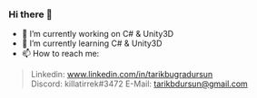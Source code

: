 ### Hi there 👋

- 🔭 I’m currently working on C# & Unity3D
- 🌱 I’m currently learning C# & Unity3D
-  📫 How to reach me:
>  Linkedin: www.linkedin.com/in/tarikbugradursun <br/>
>  Discord: killatirrek#3472
>  E-Mail: tarikbdursun@gmail.com <br/>
